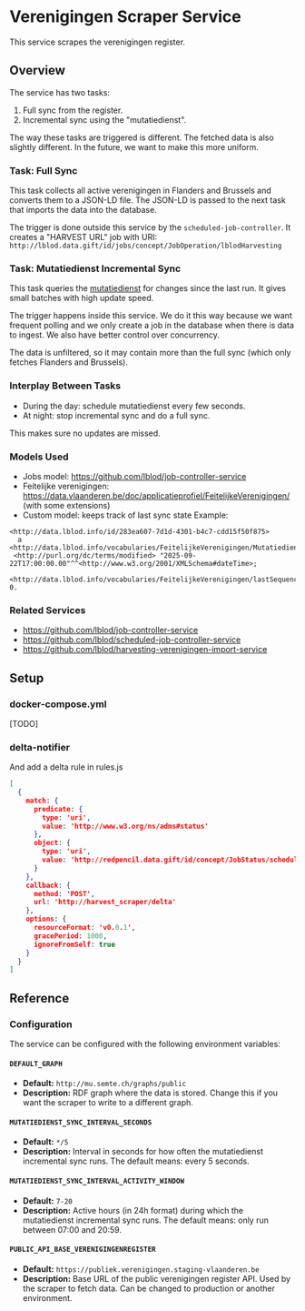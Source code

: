 # Verenigingen Scraper Service

This service scrapes the verenigingen register.

## Overview

The service has two tasks:
1. Full sync from the register.
2. Incremental sync using the "mutatiedienst".

The way these tasks are triggered is different. The fetched data is also slightly different. In the future, we want to make this more uniform.

### Task: Full Sync

This task collects all active verenigingen in Flanders and Brussels and converts them to a JSON-LD file.
The JSON-LD is passed to the next task that imports the data into the database.

The trigger is done outside this service by the `scheduled-job-controller`. It creates a "HARVEST URL" job with URI: `http://lblod.data.gift/id/jobs/concept/JobOperation/lblodHarvesting`


### Task: Mutatiedienst Incremental Sync

This task queries the [mutatiedienst](https://vlaamseoverheid.atlassian.net/wiki/spaces/AGB/pages/6285361348/API+documentatie#Mutatiedienst) for changes since the last run.
It gives small batches with high update speed.

The trigger happens inside this service. We do it this way because we want frequent polling and we only create a job in the database when there is data to ingest. We also have better control over concurrency.

The data is unfiltered, so it may contain more than the full sync (which only fetches Flanders and Brussels).

### Interplay Between Tasks

- During the day: schedule mutatiedienst every few seconds.
- At night: stop incremental sync and do a full sync.

This makes sure no updates are missed.

### Models Used

- Jobs model: <https://github.com/lblod/job-controller-service>
- Feitelijke verenigingen: <https://data.vlaanderen.be/doc/applicatieprofiel/FeitelijkeVerenigingen/> (with some extensions)
- Custom model: keeps track of last sync state
  Example:
```
<http://data.lblod.info/id/283ea607-7d1d-4301-b4c7-cdd15f50f875>
  a <http://data.lblod.info/vocabularies/FeitelijkeVerenigingen/MutatiedienstStateInfo>;
 <http://purl.org/dc/terms/modified> "2025-09-22T17:00:00.00"^^<http://www.w3.org/2001/XMLSchema#dateTime>;
  <http://data.lblod.info/vocabularies/FeitelijkeVerenigingen/lastSequenceMutatiedienst> 0.
```

### Related Services

- <https://github.com/lblod/job-controller-service>
- <https://github.com/lblod/scheduled-job-controller-service>
- <https://github.com/lblod/harvesting-verenigingen-import-service>

## Setup
### docker-compose.yml
[TODO]
### delta-notifier
And add a delta rule in rules.js
```json
[
  {
    match: {
      predicate: {
        type: 'uri',
        value: 'http://www.w3.org/ns/adms#status'
      },
      object: {
        type: 'uri',
        value: 'http://redpencil.data.gift/id/concept/JobStatus/scheduled'
      }
    },
    callback: {
      method: 'POST',
      url: 'http://harvest_scraper/delta'
    },
    options: {
      resourceFormat: 'v0.0.1',
      gracePeriod: 1000,
      ignoreFromSelf: true
    }
  }
]
```
## Reference

### Configuration

The service can be configured with the following environment variables:

#### `DEFAULT_GRAPH`
- **Default:** `http://mu.semte.ch/graphs/public`
- **Description:**
  RDF graph where the data is stored. Change this if you want the scraper to write to a different graph.

#### `MUTATIEDIENST_SYNC_INTERVAL_SECONDS`
- **Default:** `*/5`
- **Description:**
  Interval in seconds for how often the mutatiedienst incremental sync runs.
  The default means: every 5 seconds.

#### `MUTATIEDIENST_SYNC_INTERVAL_ACTIVITY_WINDOW`
- **Default:** `7-20`
- **Description:**
  Active hours (in 24h format) during which the mutatiedienst incremental sync runs.
  The default means: only run between 07:00 and 20:59.

#### `PUBLIC_API_BASE_VERENIGINGENREGISTER`
- **Default:** `https://publiek.verenigingen.staging-vlaanderen.be`
- **Description:**
  Base URL of the public verenigingen register API.
  Used by the scraper to fetch data. Can be changed to production or another environment.
